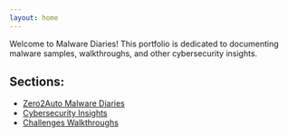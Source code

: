 ```yaml
---
layout: home
---
```


Welcome to Malware Diaries! This portfolio is dedicated to documenting malware samples, walkthroughs, and other cybersecurity insights.

## Sections:

- [Zero2Auto Malware Diaries](zero2auto.md)
- [Cybersecurity Insights](insights.md)
- [Challenges Walkthroughs](walkthroughs.md)
